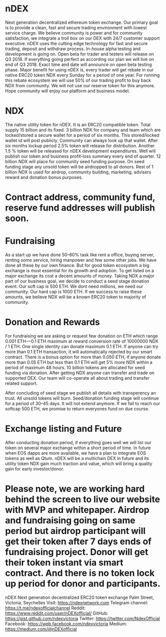 
# nDEX
Next generation decentralized ethereum token exchange. Our primary goal is to provide a clean, fast and secure trading environment with lowest service charge. We believe community is power and for community satisfaction, we integrate a troll box on our DEX with 24/7 customer support executive. nDEX uses the cutting edge technology for fast and secure trading, deposit and withdraw process. In-house alpha testing and development is going on. Open beta for trader and testers will release on Q3 2018. If everything going perfect as according our plan we will live on end of Q3 2018. Exact time and date will announce on open beta testing phase. Major benefit for using nDEX is, every trader will get rebate in our native ERC20 token NDX every Sunday for a period of one year. For running this rebate ecosystem we will use 50% of our trading profit to buy back NDX from community. We will not use our reserve token for this anymore. Hope community will enjoy our platform and business model.

# NDX
The native utility token for nDEX. It is an ERC20 compatible token. Total supply 15 billion and its fixed. 3 billion NDX for company and team which are locked/stored a secure wallet for a period of six months. This stored/locked wallet id will post publicly. Community can always look up that wallet. After six months lockup period 2.5% token will release for distribution. Another 1.5 % token will be released for nDEX development expenditures. Well will publish our token and business profit-loss summary every end of quarter. 12 billion NDX will place for community seed funding purpose. On seed funding stage any unsold token will be airdropped to all donors. Rest of 1 billion NDX is used for airdrop, community building, marketing, advisers reward and donation bonus purposes.

# Contract address, community fund, reserve fund addresses will publish soon.


# Fundraising
As a start up we have done 50–60% task like rent a office, buying server, renting some service, hiring manpower and few some other jobs. We have done all these by our own finance. But for good token ecosystem a big exchange is most essential for its growth and adoption. To get listed on a major exchange its cost a decent amounts of money. Taking NDX a major part of our business goal, we decide to conduct a seed stage donation event. Our soft cap is 500 ETH. We dont need millions, we need our community. Our hard cap is 1000 ETH. If we success to raise these amounts, we believe NDX will be a known ERC20 token to majority of community.

# Donation and Rewards
For fundraising we are asking or request few donation on ETH which range 0.001 ETH — 0.1 ETH maximum at reward conversion rate of 10000000 NDX / 1 ETH. One single identity can donate maximum 0.1 ETH. If anyone can try more than 0.1 ETH transaction, it will automatically rejected by our smart contract. There is a bonus option for more than 0.050 ETH, if anyone donate more than 0.05 ETH but less than 0.1 ETH will get 5% more NDX within a period of maximum 48 hours. 10 billion tokens are allocated for seed funding via donation. After getting NDX anyone can transfer and trade on supported DEX. Our team will co-operate all about trading and transfer related support.

After concluding of seed stage we publish all details with transperency an trust. All unsold tokens will burn. Seed/donation funding stage will continue for a period of 30–45 days. It will not extend anymore. If we fail to reach our softcap 500 ETH, we promise to return everyones fund on due course.

# Exchange listing and Future
After conducting donation period, if everything goes well we will list our token on several major exchange within a short period of time. In future when EOS dapps are more available, we have a plan to integrate EOS tokens as well as Qtum. nDEX will be a multichain DEX in future and its utility token NDX gain much traction and value, which will bring a quality gain for early investor/donor.

# Please note, we are working hard behind the screen to live our website with MVP and whitepaper. Airdrop and fundraising going on same period but airdrop participant will get their token after 7 days ends of fundraising project. Donor will get their token instant via smart contract. And there is no token lock up period for donor and participants.




 nDEX
 Next generation decentralized ERC20 token exchange
 Palm Street, Victoria, Seychelles
 Visit: https://ndexnetwork.com
 Telegram channel: https://t.me/ndexofficialchannel
 Reddit: https://www.reddit.com/user/nDEXofficial/
 GitHub: https://gist.github.com/ndexvictoria
 Twitter: https://twitter.com/NdexOfficial
 Facebook: https://web.facebook.com/ndexvictoria
 Medium: https://medium.com/@nDEXofficial
